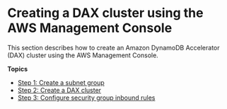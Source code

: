# Creating a DAX cluster using the AWS Management Console<a name="DAX.create-cluster.console"></a>

This section describes how to create an Amazon DynamoDB Accelerator \(DAX\) cluster using the AWS Management Console\.

**Topics**
+ [Step 1: Create a subnet group](DAX.create-cluster.console.create-subnet-group.md)
+ [Step 2: Create a DAX cluster](DAX.create-cluster.console.create-cluster.md)
+ [Step 3: Configure security group inbound rules](DAX.create-cluster.console.configure-inbound-rules.md)